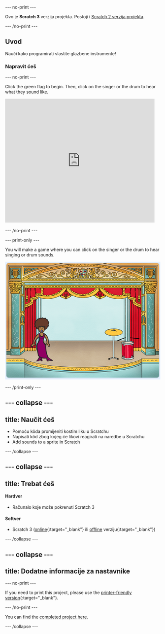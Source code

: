 \--- no-print \---

Ovo je **Scratch 3** verzija projekta. Postoji i [Scratch 2 verzija projekta](https://projects.raspberrypi.org/en/projects/rock-band-scratch2).

\--- /no-print \---

## Uvod

Nauči kako programirati vlastite glazbene instrumente!

### Napravit ćeš

\--- no-print \---

Click the green flag to begin. Then, click on the singer or the drum to hear what they sound like.

<div class="scratch-preview">
  <iframe allowtransparency="true" width="485" height="402" src="https://scratch.mit.edu/projects/embed/276872220/?autostart=false" frameborder="0" scrolling="no"></iframe>
</div>

\--- /no-print \---

\--- print-only \---

You will make a game where you can click on the singer or the drum to hear singing or drum sounds.

![game screenshot](images/demo.png)

\--- /print-only \---

## \--- collapse \---

## title: Naučit ćeš

+ Pomoću kôda promijeniti kostim liku u Scratchu
+ Napisati kôd zbog kojeg će likovi reagirati na naredbe u Scratchu
+ Add sounds to a sprite in Scratch

\--- /collapse \---

## \--- collapse \---

## title: Trebat ćeš

#### Hardver

+ Računalo koje može pokrenuti Scratch 3

#### Softver

+ Scratch 3 ([online](http://rpf.io/scratchon){:target="_blank"} ili [offline](http://rpf.io/scratchoff) verziju{:target="_blank"})

\--- /collapse \---

## \--- collapse \---

## title: Dodatne informacije za nastavnike

\--- no-print \---

If you need to print this project, please use the [printer-friendly version](https://projects.raspberrypi.org/en/projects/rock-band/print){:target="_blank"}.

\--- /no-print \---

You can find the [completed project here](http://rpf.io/p/en/rock-band-get).

\--- /collapse \---